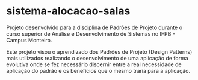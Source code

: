 # sistema-alocacao-salas
Projeto desenvolvido para a disciplina de Padrões de Projeto durante o curso
superior de Análise e Desenvolvimento de Sistemas no IFPB - Campus Monteiro.

Este projeto visou o aprendizado dos Padrões de Projeto (Design Patterns) mais
utilizados realizando o desenvolvimento de uma aplicação de forma evolutiva onde
se fez necessário discernir entre a real necessidade de aplicação do padrão e os
benefícios que o mesmo traria para a aplicação.
